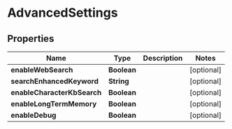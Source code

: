 

# AdvancedSettings


## Properties

| Name | Type | Description | Notes |
|------------ | ------------- | ------------- | -------------|
|**enableWebSearch** | **Boolean** |  |  [optional] |
|**searchEnhancedKeyword** | **String** |  |  [optional] |
|**enableCharacterKbSearch** | **Boolean** |  |  [optional] |
|**enableLongTermMemory** | **Boolean** |  |  [optional] |
|**enableDebug** | **Boolean** |  |  [optional] |



